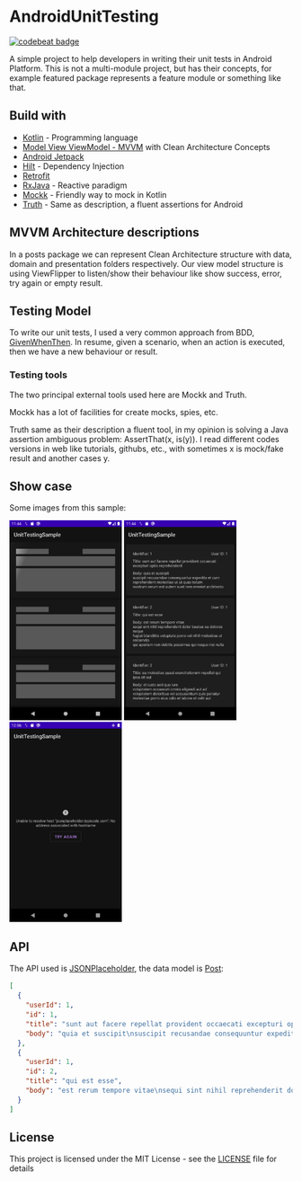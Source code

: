# AndroidUnitTesting
[![codebeat badge](https://codebeat.co/badges/45113114-4e8b-473d-a6bb-f2473d62b49f)](https://codebeat.co/projects/github-com-brunogabriel-androidunittesting-main)

A simple project to help developers in writing their unit tests in Android Platform. This is not a multi-module project, but has their concepts, for example featured package represents a feature module or something like that.

## Build with

* [Kotlin](https://kotlinlang.org/) - Programming language
* [Model View ViewModel - MVVM](https://en.wikipedia.org/wiki/Model%E2%80%93view%E2%80%93viewmodel) with Clean Architecture Concepts
* [Android Jetpack](https://developer.android.com/jetpack/?gclid=CjwKCAiA0svwBRBhEiwAHqKjFmred6a9m5PIr1ndfJOBeHecGRWmLeuAaMNuYGxpsFrCH5-dkI2cghoCGUwQAvD_Bw)
* [Hilt](https://developer.android.com/training/dependency-injection/hilt-android) - Dependency Injection
* [Retrofit](https://square.github.io/retrofit/)
* [RxJava](https://github.com/ReactiveX/RxJava) - Reactive paradigm
* [Mockk](https://mockk.io/) - Friendly way to mock in Kotlin
* [Truth](https://truth.dev/) - Same as description, a fluent assertions for Android

## MVVM Architecture descriptions

In a posts package we can represent Clean Architecture structure with data, domain and presentation folders respectively. Our view model structure is using ViewFlipper to listen/show their behaviour like show success, error, try again or empty result.

## Testing Model

To write our unit tests, I used a very common approach from BDD, [GivenWhenThen](https://martinfowler.com/bliki/GivenWhenThen.html). In resume, given a scenario, when an action is executed, then we have a new behaviour or result.

### Testing tools

The two principal external tools used here are Mockk and Truth.

Mockk has a lot of facilities for create mocks, spies, etc.

Truth same as their description a fluent tool, in my opinion is solving a Java assertion ambiguous problem: AssertThat(x, is(y)). I read different codes versions in web like tutorials, githubs, etc., with sometimes x is mock/fake result and another cases y.

## Show case

Some images from this sample:

<p>
    <img src="showcase/loading.png" width=200>
    <img src="showcase/success.png" width=200>
    <img src="showcase/error.png" width=200>
</p>


## API

The API used is [JSONPlaceholder](https://jsonplaceholder.typicode.com/), the data model is [Post](https://jsonplaceholder.typicode.com/posts):
```json
[
  {
    "userId": 1,
    "id": 1,
    "title": "sunt aut facere repellat provident occaecati excepturi optio reprehenderit",
    "body": "quia et suscipit\nsuscipit recusandae consequuntur expedita et cum\nreprehenderit molestiae ut ut quas totam\nnostrum rerum est autem sunt rem eveniet architecto"
  },
  {
    "userId": 1,
    "id": 2,
    "title": "qui est esse",
    "body": "est rerum tempore vitae\nsequi sint nihil reprehenderit dolor beatae ea dolores neque\nfugiat blanditiis voluptate porro vel nihil molestiae ut reiciendis\nqui aperiam non debitis possimus qui neque nisi nulla"
  }
]
```

## License

This project is licensed under the MIT License - see the [LICENSE](LICENSE) file for details